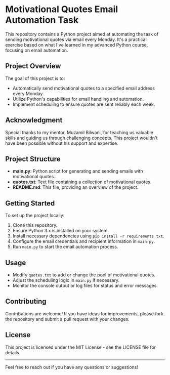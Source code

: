 
# Motivational Quotes Email Automation Task

This repository contains a Python project aimed at automating the task of sending motivational quotes via email every Monday. It's a practical exercise based on what I've learned in my advanced Python course, focusing on email automation.

## Project Overview

The goal of this project is to:
- Automatically send motivational quotes to a specified email address every Monday.
- Utilize Python's capabilities for email handling and automation.
- Implement scheduling to ensure quotes are sent reliably each week.

## Acknowledgment

Special thanks to my mentor, Muzamil Bilwani, for teaching us valuable skills and guiding us through challenging concepts. This project wouldn't have been possible without his support and expertise.

## Project Structure

- **main.py**: Python script for generating and sending emails with motivational quotes.
- **quotes.txt**: Text file containing a collection of motivational quotes.
- **README.md**: This file, providing an overview of the project.

## Getting Started

To set up the project locally:

1. Clone this repository.
2. Ensure Python 3.x is installed on your system.
3. Install necessary dependencies using `pip install -r requirements.txt`.
4. Configure the email credentials and recipient information in `main.py`.
5. Run `main.py` to start the email automation process.

## Usage

- Modify `quotes.txt` to add or change the pool of motivational quotes.
- Adjust the scheduling logic in `main.py` if necessary.
- Monitor the console output or log files for status and error messages.

## Contributing

Contributions are welcome! If you have ideas for improvements, please fork the repository and submit a pull request with your changes.

## License

This project is licensed under the MIT License - see the LICENSE file for details.

---

Feel free to reach out if you have any questions or suggestions!
